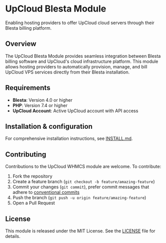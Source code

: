 # UpCloud Blesta Module

Enabling hosting providers to offer UpCloud cloud servers through their Blesta billing platform.

## Overview

The UpCloud Blesta Module provides seamless integration between Blesta billing software and UpCloud's cloud infrastructure platform. This module allows hosting providers to automatically provision, manage, and bill UpCloud VPS services directly from their Blesta installation.

## Requirements

- **Blesta**: Version 4.0 or higher
- **PHP**: Version 7.4 or higher
- **UpCloud Account**: Active UpCloud account with API access

## Installation & configuration

For comprehensive installation instructions, see [INSTALL.md](INSTALL.md).

## Contributing

Contributions to the UpCloud WHMCS module are welcome. To contribute:

1. Fork the repository
2. Create a feature branch (`git checkout -b feature/amazing-feature`)
3. Commit your changes (`git commit`), prefer commit messages that adhere to [conventional commits](https://www.conventionalcommits.org)
4. Push the branch (`git push -u origin feature/amazing-feature`)
5. Open a Pull Request

## License

This module is released under the MIT License. See the [LICENSE](LICENSE) file for details.